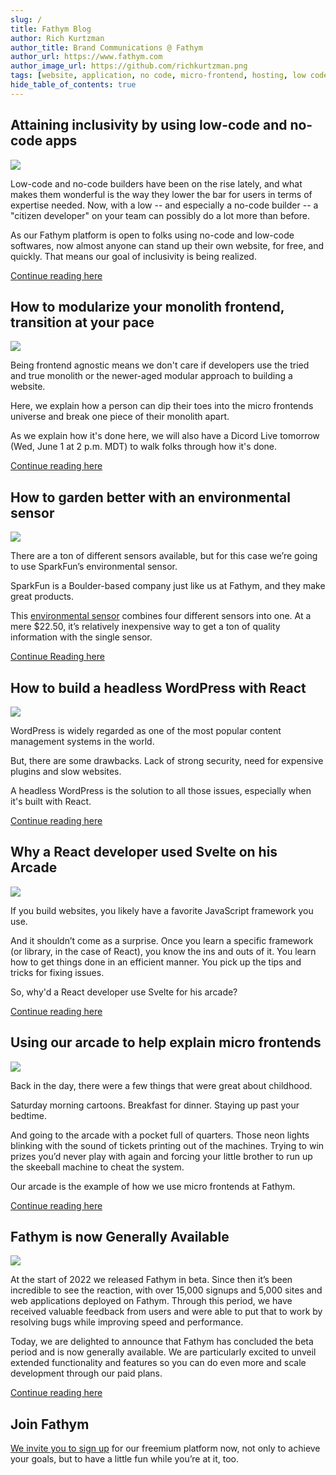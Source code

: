 ```yaml
---
slug: /
title: Fathym Blog
author: Rich Kurtzman
author_title: Brand Communications @ Fathym
author_url: https://www.fathym.com
author_image_url: https://github.com/richkurtzman.png
tags: [website, application, no code, micro-frontend, hosting, low code]
hide_table_of_contents: true
---
```


## Attaining inclusivity by using low-code and no-code apps

![](https://www.fathym.com/img/nocodeboard.jpeg)

Low-code and no-code builders have been on the rise lately, and what makes them wonderful is the way they lower the bar for users in terms of expertise needed. Now, with a low -- and especially a no-code builder -- a "citizen developer" on your team can possibly do a lot more than before. 

As our Fathym platform is open to folks using no-code and low-code softwares, now almost anyone can stand up their own website, for free, and quickly. That means our goal of inclusivity is being realized. 

[Continue reading here](https://www.fathym.com/blog/articles/2022/june/2022-06-02-inclusivity-with-low-and-no-code)
## How to modularize your monolith frontend, transition at your pace

![](https://www.fathym.com/img/MFERPlasmicGatsbyDocuReact.png)

Being frontend agnostic means we don't care if developers use the tried and true monolith or the newer-aged modular approach to building a website.

Here, we explain how a person can dip their toes into the micro frontends universe and break one piece of their monolith apart. 

As we explain how it's done here, we will also have a Dicord Live tomorrow (Wed, June 1 at 2 p.m. MDT) to walk folks through how it's done. 

[Continue reading here](https://www.fathym.com/blog/articles/2022/may/2022-05-31-modularize-your-monolith-one-page)
## How to garden better with an environmental sensor
![](https://www.fathym.com/img/gardeniot2.jpeg)

There are a ton of different sensors available, but for this case we’re going to use SparkFun’s environmental sensor. 

SparkFun is a Boulder-based company just like us at Fathym, and they make great products.  

This [environmental sensor](https://www.sparkfun.com/products/16466) combines four different sensors into one. At a mere $22.50, it’s relatively inexpensive way to get a ton of quality information with the single sensor.

[Continue Reading here](https://www.fathym.com/blog/articles/2022/may/2022-05-27-garden-better-environmental-sensor)

## How to build a headless WordPress with React

![](https://www.fathym.com/img/reactlogo.png)

WordPress is widely regarded as one of the most popular content management systems in the world.  

But, there are some drawbacks. Lack of strong security, need for expensive plugins and slow websites. 

A headless WordPress is the solution to all those issues, especially when it's built with React. 

[Continue reading here](https://www.fathym.com/blog/articles/2022/may/2022-05-24-headless-wordpress-with-react)

## Why a React developer used Svelte on his Arcade

![](https://www.fathym.com/img/arcadeinterior.png)

If you build websites, you likely have a favorite JavaScript framework you use.  

And it shouldn’t come as a surprise. Once you learn a specific framework (or library, in the case of React), you know the ins and outs of it. You learn how to get things done in an efficient manner. You pick up the tips and tricks for fixing issues.  

So, why'd a React developer use Svelte for his arcade? 

[Continue reading here](https://www.fathym.com/blog/articles/2022/may/2022-05-19-why-react-developer-used-svelte)

## Using our arcade to help explain micro frontends

![](https://www.fathym.com/img/arcadescreenshot.png)

Back in the day, there were a few things that were great about childhood.  

Saturday morning cartoons. Breakfast for dinner. Staying up past your bedtime.  

And going to the arcade with a pocket full of quarters. Those neon lights blinking with the sound of tickets printing out of the machines. Trying to win prizes you’d never play with again and forcing your little brother to run up the skeeball machine to cheat the system. 

Our arcade is the example of how we use micro frontends at Fathym.

[Continue reading here](https://www.fathym.com/blog/articles/2022/may/2022-05-16-arcade-and-micro-frontends)

## Fathym is now Generally Available 

![](https://www.fathym.com/img/fathymbubbles.png)

At the start of 2022 we released Fathym in beta. Since then it’s been incredible to see the reaction, with over 15,000 signups and 5,000 sites and web applications deployed on Fathym. Through this period, we have received valuable feedback from users and were able to put that to work by resolving bugs while improving speed and performance. 

Today, we are delighted to announce that Fathym has concluded the beta period and is now generally available. We are particularly excited to unveil extended functionality and features so you can do even more and scale development through our paid plans. 

[Continue reading here](/articles/2022/april/2022-04-28-general-release-blog)
## Join Fathym 

[We invite you to sign up](https://www.fathym.com/dashboard) for our freemium platform now, not only to achieve your goals, but to have a little fun while you’re at it, too. 